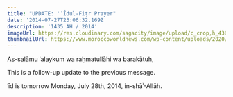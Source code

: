 ```yaml
---
title: "UPDATE: 'ʿĪdul-Fiṭr Prayer"
date: '2014-07-27T23:06:32.169Z'
description: '1435 AH / 2014'
imageUrl: https://res.cloudinary.com/sagacity/image/upload/c_crop,h_4369,w_6554,x_0,y_0/c_limit,dpr_auto,f_auto,fl_lossy,q_80,w_1080/shutterstock_1097683064_dt5yha.jpg
thumbnailUrl: https://www.moroccoworldnews.com/wp-content/uploads/2020/05/What-You-Should-Know-About-Eid-Al-Fitr.jpg
---
```


As-salāmu ʿalaykum wa raḥmatullāhi wa barakātuh,

This is a follow-up update to the previous message.

ʿīd is tomorrow Monday, July 28th, 2014, in-shāʾ-Allāh.
